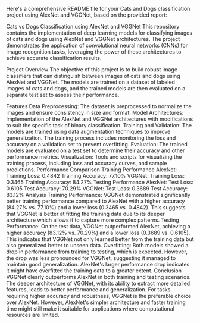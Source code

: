 
Here's a comprehensive README file for your Cats and Dogs classification project using AlexNet and VGGNet, based on the provided report:

Cats vs Dogs Classification using AlexNet and VGGNet
This repository contains the implementation of deep learning models for classifying images of cats and dogs using AlexNet and VGGNet architectures. The project demonstrates the application of convolutional neural networks (CNNs) for image recognition tasks, leveraging the power of these architectures to achieve accurate classification results.

Project Overview
The objective of this project is to build robust image classifiers that can distinguish between images of cats and dogs using AlexNet and VGGNet. The models are trained on a dataset of labeled images of cats and dogs, and the trained models are then evaluated on a separate test set to assess their performance.

Features
Data Preprocessing: The dataset is preprocessed to normalize the images and ensure consistency in size and format.
Model Architectures: Implementation of the AlexNet and VGGNet architectures with modifications to suit the specific task of binary classification.
Training and Validation: The models are trained using data augmentation techniques to improve generalization. The training process includes monitoring the loss and accuracy on a validation set to prevent overfitting.
Evaluation: The trained models are evaluated on a test set to determine their accuracy and other performance metrics.
Visualization: Tools and scripts for visualizing the training process, including loss and accuracy curves, and sample predictions.
Performance Comparison
Training Performance
AlexNet:
Training Loss: 0.4842
Training Accuracy: 77.10%
VGGNet:
Training Loss: 0.3465
Training Accuracy: 84.27%
Testing Performance
AlexNet:
Test Loss: 0.6105
Test Accuracy: 70.29%
VGGNet:
Test Loss: 0.3689
Test Accuracy: 83.12%
Analysis
Training Performance: VGGNet demonstrated significantly better training performance compared to AlexNet with a higher accuracy (84.27% vs. 77.10%) and a lower loss (0.3465 vs. 0.4842). This suggests that VGGNet is better at fitting the training data due to its deeper architecture which allows it to capture more complex patterns.
Testing Performance: On the test data, VGGNet outperformed AlexNet, achieving a higher accuracy (83.12% vs. 70.29%) and a lower loss (0.3689 vs. 0.6105). This indicates that VGGNet not only learned better from the training data but also generalized better to unseen data.
Overfitting: Both models showed a drop in performance from training to testing, which is expected. However, the drop was less pronounced for VGGNet, suggesting it managed to maintain good generalization. AlexNet's larger performance drop indicates it might have overfitted the training data to a greater extent.
Conclusion
VGGNet clearly outperforms AlexNet in both training and testing scenarios. The deeper architecture of VGGNet, with its ability to extract more detailed features, leads to better performance and generalization. For tasks requiring higher accuracy and robustness, VGGNet is the preferable choice over AlexNet. However, AlexNet's simpler architecture and faster training time might still make it suitable for applications where computational resources are limited.
